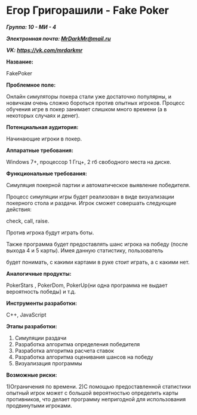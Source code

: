 # Егор Григорашили - Fake Poker

***Группа: 10 - МИ - 4***

***Электронная почта: MrDarkMr@mail.ru***

***VK: https://vk.com/mrdarkmr***

**Название:**

FakePoker

**Проблемное поле:**

Онлайн симуляторы покера стали уже достаточно популярны, и новичкам очень сложно бороться против опытных игроков. Процесс обучения игре в покер занимает слишком много времени (а в некоторых случаях и денег).

**Потенциальная аудитория:**

Начинающие игроки в покер.

**Аппаратные требования:**

Windows 7+, процессор 1 Ггц+, 2 гб свободного места на диске.

**Функциональные требования:**

Симуляция покерной партии и автоматическое выявление победителя.

Процесс симуляции игры будет реализован в виде визуализации покерного стола и раздачи. Игрок сможет совершать следующие действия:

check, call, raise. 

Против игрока будут играть боты.

Также программа будет предоставлять шанс игрока на победу (после выхода 4 и 5 карты). Имея данную статистику, пользователь

будет понимать, с какими картами в руке стоит играть, а с какими нет.

**Аналогичные продукты:**

PokerStars , PokerDom, PokerUp(ни одна программа не выдает вероятность победы) и т.д.

**Инструменты разработки:**

C++, JavaScript

**Этапы разработки:**

1)	Симуляции раздачи
2)	Разработка алгоритма определения победителя
3)	Разработка алгоритма расчета ставок
4)	Разработка алгоритма оценивания шансов на победу
5)	Визуализация программы

 **Возможные риски:**
 
1)Ограничения по времени.
2)С помощью предоставленной статистики опытный игрок может с большой вероятностью определить карты противников, что делает программу непригодной для использования продвинутыми игроками.
